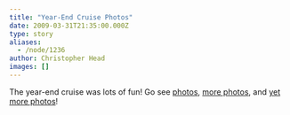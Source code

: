 ```yaml
---
title: "Year-End Cruise Photos"
date: 2009-03-31T21:35:00.000Z
type: story
aliases:
  - /node/1236
author: Christopher Head
images: []
---
```


<div class="field field-name-body field-type-text-with-summary field-label-hidden"><div class="field-items"><div class="field-item even"><p>The year-end cruise was lots of fun! Go see <a href="https://facebook.com/album.php?aid=2257178&amp;id=21005258&amp;l=16b2180194">photos</a>, <a href="https://facebook.com/album.php?aid=2257183&amp;id=21005258&amp;l=2e197e1f61">more photos</a>, and <a href="https://facebook.com/album.php?aid=2257184&amp;id=21005258&amp;l=bf3b2f9046">yet more photos</a>!</p>
</div></div></div>    <footer>
          </footer>